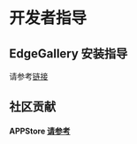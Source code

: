 开发者指导
=================

## EdgeGallery 安装指导

请参考[链接](https://gitee.com/edgegallery/platform-mgmt/blob/master/README.md)

## 社区贡献
#### APPStore [请参考](https://gitee.com/edgegallery/docs/blob/master/Projects/APPSTORE/AppStore_Contribution.md)